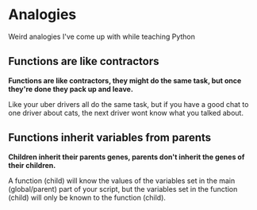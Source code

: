 # Analogies

Weird analogies I've come up with while teaching Python

## Functions are like contractors

**Functions are like contractors, they might do the same task, but once they're done they pack up and leave.**

Like your uber drivers all do the same task, but if you have a good chat to one driver about cats, the next driver wont know what you talked about.

## Functions inherit variables from parents

**Children inherit their parents genes, parents don't inherit the genes of their children.**

A function (child) will know the values of the variables set in the main (global/parent) part of your script, but the variables set in the function (child) will only be known to the function (child).
